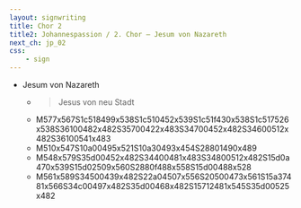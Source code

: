 ```yaml
---
layout: signwriting
title: Chor 2
title2: Johannespassion / 2. Chor – Jesum von Nazareth
next_ch: jp_02
css:
    - sign
---
```


<!--
https://www.signbank.org/signpuddle2.0/searchword.php
https://www.sutton-signwriting.io/signmaker
-->

<!--
Jesum von Nazareth
-->

- Jesum von Nazareth
    + > Jesus von neu Stadt
    + M577x567S1c518499x538S1c510452x539S1c51f430x538S1c517526x538S36100482x482S35700422x483S34700452x482S34600512x482S36100541x483
    + M510x547S10a00495x521S10a30493x454S28801490x489
    + M548x579S35d00452x482S34400481x483S34800512x482S15d0a470x539S15d02509x560S2880f488x558S15d00488x528
    + M561x589S34500439x482S22a04507x556S20500473x561S15a37481x566S34c00497x482S35d00468x482S15712481x545S35d00525x482

